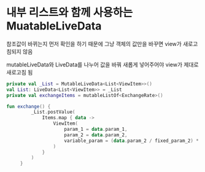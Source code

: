 # 내부 리스트와 함께 사용하는 MuatableLiveData

참조값이 바뀌는지 먼저 확인을 하기 때문에 그냥 객체의 값만을 바꾸면 view가 새로고침되지 않음

mutableLiveData와 LiveData를 나누어 값을 바꿔 새롭게 넣어주어야 view가 제대로 새로고침 됨

```kotlin
private val _List = MutableLiveData<List<ViewItem>>()
val List: LiveData<List<ViewItem>> = _List
private val exchangeItems = mutableListOf<ExchangeRate>()

fun exchange() {
         _List.postValue(
             Items.map { data ->
                 ViewItem(
                     param_1 = data.param_1,
                     param_2 = data.param_2,
                     variable_param = (data.param_2 / fixed_param_2) * fixed_param
                 )
             }
         )
     }
```

